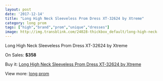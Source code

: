 ```yaml
---
layout: post
date: '2017-12-14'
title: "Long High Neck Sleeveless Prom Dress XT-32624 by Xtreme"
category: long prom
tags: ["high","brand","prom","unique","dresses"]
image: http://img.transblink.com/24028-thickbox_default/long-high-neck-sleeveless-prom-dress-xt-32624-by-xtreme.jpg
---
```

Long High Neck Sleeveless Prom Dress XT-32624 by Xtreme

On Sales: **$358**
<a href="https://www.transblink.com/en/long-prom/7618-long-high-neck-sleeveless-prom-dress-xt-32624-by-xtreme.html"><amp-img layout="responsive" width="600" height="600" src="//img.transblink.com/24028-thickbox_default/long-high-neck-sleeveless-prom-dress-xt-32624-by-xtreme.jpg" alt="Long High Neck Sleeveless Prom Dress XT-32624 by Xtreme 0" /></a>
<a href="https://www.transblink.com/en/long-prom/7618-long-high-neck-sleeveless-prom-dress-xt-32624-by-xtreme.html"><amp-img layout="responsive" width="600" height="600" src="//img.transblink.com/24030-thickbox_default/long-high-neck-sleeveless-prom-dress-xt-32624-by-xtreme.jpg" alt="Long High Neck Sleeveless Prom Dress XT-32624 by Xtreme 1" /></a>
<a href="https://www.transblink.com/en/long-prom/7618-long-high-neck-sleeveless-prom-dress-xt-32624-by-xtreme.html"><amp-img layout="responsive" width="600" height="600" src="//img.transblink.com/24029-thickbox_default/long-high-neck-sleeveless-prom-dress-xt-32624-by-xtreme.jpg" alt="Long High Neck Sleeveless Prom Dress XT-32624 by Xtreme 2" /></a>

Buy it: [Long High Neck Sleeveless Prom Dress XT-32624 by Xtreme](https://www.transblink.com/en/long-prom/7618-long-high-neck-sleeveless-prom-dress-xt-32624-by-xtreme.html "Long High Neck Sleeveless Prom Dress XT-32624 by Xtreme")

View more: [long prom](https://www.transblink.com/en/58-long-prom "long prom")